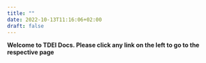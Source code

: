 ```yaml
---
title: ""
date: 2022-10-13T11:16:06+02:00
draft: false
---
```


**Welcome to TDEI Docs. Please click any link on the left to go to the respective page**
